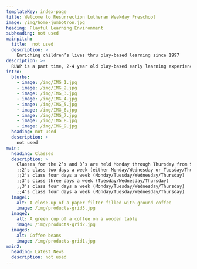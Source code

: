 ```yaml
---
templateKey: index-page
title: Welcome to Resurrection Lutheran Weekday Preschool
image: /img/home-jumbotron.jpg
heading: Playful Learning Environment
subheading: not used
mainpitch:
  title:  not used
  description: >
    Enriching children’s lives thru play-based learning since 1997
description: >-
  RLWP is a part time, 2-4 year old play-based early learning experience. Welcoming classrooms and playgrounds, experienced teachers, enrichment lessons of Spanish, movement and music, and off-site field trips combine to provide a special learning experience, to create and foster a love of learning in your child.
intro:
  blurbs:
    - image: /img/IMG_1.jpg
    - image: /img/IMG_2.jpg
    - image: /img/IMG_3.jpg
    - image: /img/IMG_4.jpg
    - image: /img/IMG_5.jpg
    - image: /img/IMG_6.jpg
    - image: /img/IMG_7.jpg
    - image: /img/IMG_8.jpg
    - image: /img/IMG_9.jpg
  heading: not used
  description: >
    not used
main:
  heading: Classes
  description: >
    Classes for the 2’s and 3’s are held Monday through Thursday from 9:15 am – 12:00 noon. There is an optional lunch program for children who have turned three and are potty-trained. This program runs 12 noon – 1 pm on Tuesdays, Wednesdays, and Thursdays. The 4’s class meets Mondays from 9:15 am – 12:00 noon and Tuesdays, Wednesdays and Thursdays from 9:15 am – 1:00 pm. The school is not open on Fridays.
    ;;2's class two days a week (either Monday/Wednesday or Tuesday/Thursday)
    ;;2's class four days a week (Monday/Tuesday/Wednesday/Thursday)  
    ;;3's class three days a week (Tuesday/Wednesday/Thursday)
    ;;3's class four days a week (Monday/Tuesday/Wednesday/Thursday)
    ;;4's class four days a week (Monday/Tuesday/Wednesday/Thursday)
  image1:
    alt: A close-up of a paper filter filled with ground coffee
    image: /img/products-grid3.jpg
  image2:
    alt: A green cup of a coffee on a wooden table
    image: /img/products-grid2.jpg
  image3:
    alt: Coffee beans
    image: /img/products-grid1.jpg
main2:
  heading: Latest News
  description: not used
---
```

